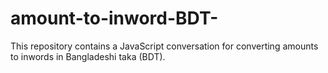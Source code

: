 # amount-to-inword-BDT-
This repository contains a JavaScript conversation for converting amounts to inwords in Bangladeshi taka (BDT).
